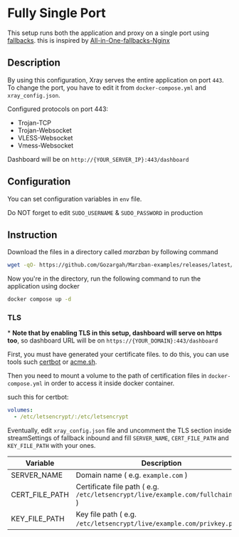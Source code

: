 # Fully Single Port
This setup runs both the application and proxy on a single port using [fallbacks](https://xtls.github.io/config/features/fallback.html). this is inspired by [All-in-One-fallbacks-Nginx](https://github.com/XTLS/Xray-examples/tree/main/All-in-One-fallbacks-Nginx)

## Description
‌By using this configuration, Xray serves the entire application on port `443`.
To change the port, you have to edit it from `docker-compose.yml` and `xray_config.json`.

Configured protocols on port 443:
- Trojan-TCP
- Trojan-Websocket
- VLESS-Websocket
- Vmess-Websocket

Dashboard will be on `http://{YOUR_SERVER_IP}:443/dashboard`

## Configuration
You can set configuration variables in `env` file.

Do NOT forget to edit `SUDO_USERNAME` & `SUDO_PASSWORD` in production

## Instruction
Download the files in a directory called *marzban* by following command
```bash
wget -qO- https://github.com/Gozargah/Marzban-examples/releases/latest/download/fully-single-port.tar.gz | tar xz --xform 's/fully-single-port/marzban/' && cd marzban
```
Now you're in the directory, run the following command to run the application using docker
```bash
docker compose up -d
```

### TLS
\* **Note that by enabling TLS in this setup, dashboard will serve on https too**, so dashboard URL will be on `https://{YOUR_DOMAIN}:443/dashboard`

First, you must have generated your certificate files. to do this, you can use tools such [certbot](https://github.com/certbot/certbot) or [acme.sh](https://github.com/acmesh-official/acme.sh).

Then you need to mount a volume to the path of certification files in `docker-compose.yml` in order to access it inside docker container.

such this for certbot:
```yaml
volumes:
  - /etc/letsencrypt/:/etc/letsencrypt
```

Eventually, edit `xray_config.json` file and uncomment the TLS section inside streamSettings of fallback inbound and fill `SERVER_NAME`, `CERT_FILE_PATH` and `KEY_FILE_PATH` with your ones.


| Variable       | Description                                                                      |
| -------------- | -------------------------------------------------------------------------------- |
| SERVER_NAME    | Domain name ( e.g. `example.com` )                                               |
| CERT_FILE_PATH | Certificate file path ( e.g. `/etc/letsencrypt/live/example.com/fullchain.pem` ) |
| KEY_FILE_PATH  | Key file path ( e.g. `/etc/letsencrypt/live/example.com/privkey.pem` )           |


